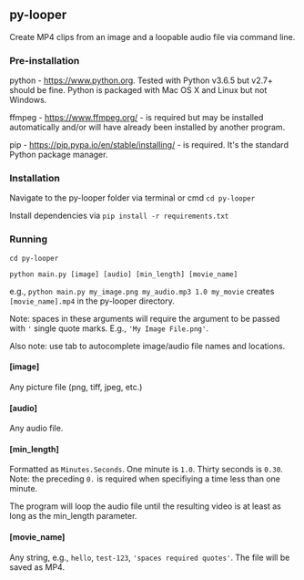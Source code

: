 ## py-looper
Create MP4 clips from an image and a loopable audio file via command line.


### Pre-installation

python - https://www.python.org. Tested with Python v3.6.5 but v2.7+ should be fine. Python is packaged with Mac OS X and Linux but not Windows.

ffmpeg - https://www.ffmpeg.org/ - is required but may be installed automatically and/or will have already been installed by another program. 

pip - https://pip.pypa.io/en/stable/installing/ - is required. It's the standard Python package manager.


### Installation

Navigate to the py-looper folder via terminal or cmd `cd py-looper`

Install dependencies via `pip install -r requirements.txt`


### Running

`cd py-looper`

`python main.py [image] [audio] [min_length] [movie_name]`

e.g., `python main.py my_image.png my_audio.mp3 1.0 my_movie` creates `[movie_name].mp4` in the py-looper directory.

Note: spaces in these arguments will require the argument to be passed with `'` single quote marks. E.g., `'My Image File.png'`.

Also note: use tab to autocomplete image/audio file names and locations.

#### [image]

Any picture file (png, tiff, jpeg, etc.)

#### [audio]

Any audio file.

#### [min_length]

Formatted as `Minutes.Seconds`. One minute is `1.0`. Thirty seconds is `0.30`. Note: the preceding `0.` is required when specifiying a time less than one minute.

The program will loop the audio file until the resulting video is at least as long as the min_length parameter.

#### [movie_name]

Any string, e.g., `hello`, `test-123`, `'spaces required quotes'`. The file will be saved as MP4.
